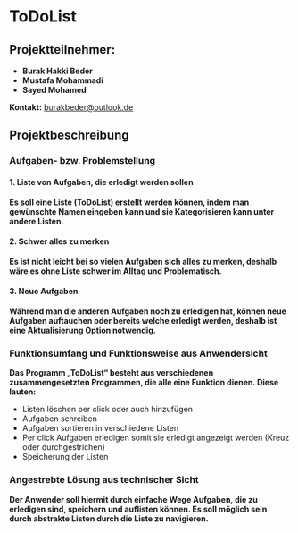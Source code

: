 # ToDoList

## Projektteilnehmer:


- **Burak Hakki Beder**
- **Mustafa Mohammadi**
- **Sayed Mohamed**

**Kontakt:** <burakbeder@outlook.de>

## Projektbeschreibung

### Aufgaben- bzw. Problemstellung
#### 1.	Liste von Aufgaben, die erledigt werden sollen
**Es soll eine Liste (ToDoList) erstellt werden können, indem man gewünschte Namen eingeben kann und sie Kategorisieren kann unter andere Listen.**

#### 2.	Schwer alles zu merken
**Es ist nicht leicht bei so vielen Aufgaben sich alles zu merken, deshalb wäre es ohne Liste schwer im Alltag und Problematisch.**

#### 3.	Neue Aufgaben
**Während man die anderen Aufgaben noch zu erledigen hat, können neue Aufgaben auftauchen oder bereits welche erledigt werden, deshalb ist eine Aktualisierung Option notwendig.**

### Funktionsumfang und Funktionsweise aus Anwendersicht
**Das Programm „ToDoList“ besteht aus verschiedenen zusammengesetzten Programmen, die alle eine Funktion dienen. Diese lauten:**

- Listen löschen per click oder auch hinzufügen
-	Aufgaben schreiben
-	Aufgaben sortieren in verschiedene Listen
-	Per click Aufgaben erledigen somit sie erledigt angezeigt werden (Kreuz oder durchgestrichen)
-	Speicherung der Listen

### Angestrebte Lösung aus technischer Sicht
**Der Anwender soll hiermit durch einfache Wege Aufgaben, die zu erledigen sind, speichern und auflisten können. Es soll möglich sein durch abstrakte Listen durch die Liste zu navigieren.**


